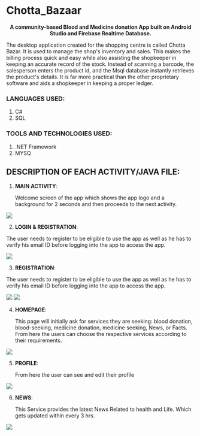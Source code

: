 # Chotta_Bazaar
<p align="center">
     <b>A community-based Blood and Medicine donation App built on Android Studio and Firebase Realtime Database.</b>
</p>
The desktop application created for the shopping centre is called Chotta Bazar. It is used to manage the shop's inventory and sales. This makes the billing process quick and easy while also assisting the shopkeeper in keeping an accurate record of the stock. Instead of scanning a barcode, the salesperson enters the product id, and the Msql database instantly retrieves the product's details. It is far more practical than the other proprietary software and aids a shopkeeper in keeping a proper ledger.


### LANGUAGES USED:
 1. C#
 2. SQL

### TOOLS AND TECHNOLOGIES USED:
 1. .NET Framework
 2. MYSQ

## DESCRIPTION OF EACH ACTIVITY/JAVA FILE:
1. **MAIN ACTIVITY**:

   Welcome screen of the app which shows the app logo and a background for 2 seconds and then proceeds to the next activity.
 
 <img src="https://user-images.githubusercontent.com/83163103/183296120-dba0b56b-6e51-4b0b-a1b4-be4f5d49b713.png" >
  
   
2. **LOGIN & REGISTRATION**:

  
The user needs to register to be eligible to use the app as well as he has to verify his email ID before logging into the app to access the app.
  
<img src="https://user-images.githubusercontent.com/83163103/183296512-408e0b8d-7531-4da2-b028-fc2adb8153d8.png">

3. **REGISTRATION**:

  
The user needs to register to be eligible to use the app as well as he has to verify his email ID before logging into the app to access the app.
  
<img src="https://user-images.githubusercontent.com/83163103/183296521-8e7c5f84-e40e-40c4-aa9a-4ac5eb1a891a.png" >
<img src="https://user-images.githubusercontent.com/83163103/183296526-72b6ed83-470f-44fc-9f13-8896f098322b.png" >


4. **HOMEPAGE**:

    This page will initially ask for services they are seeking: blood donation, blood-seeking, medicine donation, medicine seeking, News, or Facts. From here the users can choose the respective services according to their requirements. 
   
<img src="https://user-images.githubusercontent.com/83163103/183296610-70310bb5-5f39-454a-b943-7cec3de58575.png">




5. **PROFILE**:

   From here the user can see and edit their profile
   
  <img src="https://user-images.githubusercontent.com/83163103/183296613-e1f88232-bfd9-411e-9a4b-9fe0c32ac290.png">


6. **NEWS**:

      This Service provides the latest News Related to health and Life. Which gets updated within every 3 hrs.
   
<img src="https://user-images.githubusercontent.com/83163103/183296614-16adfdcd-b447-4f62-ba63-1c42262664ae.png">




























    
 
